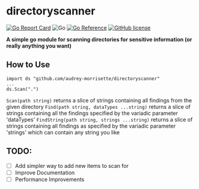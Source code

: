 # directoryscanner
[![Go Report Card](https://goreportcard.com/badge/github.com/audrey-morrisette/directoryscanner)](https://goreportcard.com/report/github.com/audrey-morrisette/directoryscanner) ![Go](https://github.com/audrey-morrisette/directoryscanner/workflows/Go/badge.svg) [![Go Reference](https://pkg.go.dev/badge/github.com/audrey-morrisette/directoryscanner.svg)](https://pkg.go.dev/github.com/audrey-morrisette/directoryscanner) [![GitHub license](https://img.shields.io/github/license/Naereen/StrapDown.js.svg)](https://github.com/Naereen/StrapDown.js/blob/master/LICENSE)



**A simple go module for scanning directories for sensitive information (or really anything you want)**

## How to Use

```
import ds "github.com/audrey-morrisette/directoryscanner"
...
ds.Scan(".")
```

`Scan(path string)` returns a slice of strings containing all findings from the given directory
`Find(path string, dataTypes ...string)` returns a slice of strings containing all the findings specified by the variadic parameter 'dataTypes'
`FindString(path string, strings ...string)` returns a slice of strings containing all findings as specified by the variadic parameter 'strings' which can contain any string you like

## TODO:
- [ ] Add simpler way to add new items to scan for
- [ ] Improve Documentation
- [ ] Performance Improvements
